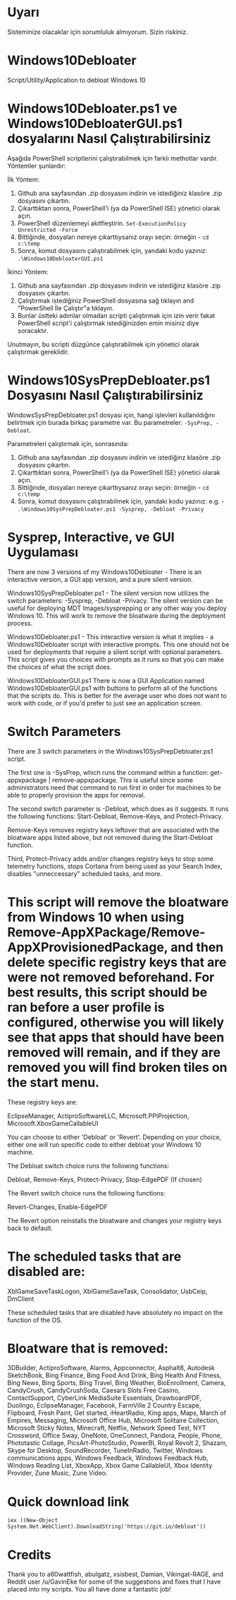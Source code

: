 # Uyarı
Sisteminize olacaklar için sorumluluk almıyorum. Sizin riskiniz.

# Windows10Debloater

Script/Utility/Application to debloat Windows 10

#  Windows10Debloater.ps1 ve Windows10DebloaterGUI.ps1 dosyalarını Nasıl Çalıştırabilirsiniz

Aşağıda PowerShell scriptlerini çalıştırabilmek için farklı methotlar vardır. Yöntemler şunlardır:

İlk Yöntem:

1) Github ana sayfasından .zip dosyasını indirin ve istediğiniz klasöre .zip dosyasını çıkartın.
2) Çıkarttıktan sonra, PowerShell'i (ya da PowerShell ISE) yönetici olarak açın.
3) PowerShell düzenlemeyi akitfleştirin.
<code>Set-ExecutionPolicy Unrestricted -Force</code>
4) Bittiğinde, dosyaları nereye çıkarttıysanız orayı seçin:
  örneğin - `cd c:\temp`
5) Sonra, komut dosyasını çalıştırabilmek için, yandaki kodu yazınız:
   `.\Windows10DebloaterGUI.ps1`

İkinci Yöntem:

1) Github ana sayfasından .zip dosyasını indirin ve istediğinz klasöre .zip dosyasını çıkartın.
2) Çalıştırmak istediğiniz PowerShell dosyasına sağ tıklayın and "PowerShell İle Çalıştır"a tıklayın.
3) Bunlar üstteki adımlar olmadan scripti çalıştırmak için izin verir fakat PowerShell script'i çalıştırmak istediğinizden emin misiniz diye soracaktır.

Unutmayın, bu scripti düzgünce çalıştırabilmek için yönetici olarak çalıştırmak gereklidir.


# Windows10SysPrepDebloater.ps1 Dosyasını Nasıl Çalıştırabilirsiniz

WindowsSysPrepDebloater.ps1 dosyası için, hangi işlevleri kullanıldığını belirtmek için burada birkaç parametre var. Bu parametreler:
`-SysPrep, -Debloat`. 

Parametreleri çalıştırmak için, sonrasında:

1) Github ana sayfasından .zip dosyasını indirin ve istediğinz klasöre .zip dosyasını çıkartın.
2) Çıkarttıktan sonra, PowerShell'i (ya da PowerShell ISE) yönetici olarak açın.
3) Bittiğinde, dosyaları nereye çıkarttıysanız orayı seçin:
  örneğin - `cd c:\temp`
4) Sonra, komut dosyasını çalıştırabilmek için, yandaki kodu yazınız:
  e.g. - `.\Windows10SysPrepDebloater.ps1 -Sysprep, -Debloat -Privacy`


# Sysprep, Interactive, ve GUI Uygulaması

There are now 3 versions of my Windows10Debloater - There is an interactive version, a GUI app version, and a pure silent version.

Windows10SysPrepDebloater.ps1 - The silent version now utilizes the switch parameters: -Sysprep, -Debloat -Privacy. The silent version can be useful for deploying MDT Images/sysprepping or any other way you deploy Windows 10. This will work to remove the bloatware during the deployment process.

Windows10Debloater.ps1 - This interactive version is what it implies - a Windows10Debloater script with interactive prompts. This one should not be used for deployments that require a silent script with optional parameters. This script gives you choices with prompts as it runs so that you can make the choices of what the script does.

Windows10DebloaterGUI.ps1 There is now a GUI Application named Windows10DebloaterGUI.ps1 with buttons to perform all of the functions that the scripts do. This is better for the average user who does not want to work with code, or if you'd prefer to just see an application screen. 

# Switch Parameters

There are 3 switch parameters in the Windows10SysPrepDebloater.ps1 script.

The first one is -SysPrep, which runs the command within a function: get-appxpackage | remove-appxpackage. This is useful since some administrators need that command to run first in order for machines to be able to properly provision the apps for removal.

The second switch parameter is -Debloat, which does as it suggests. It runs the following functions: Start-Debloat, Remove-Keys, and Protect-Privacy.

Remove-Keys removes registry keys leftover that are associated with the bloatware apps listed above, but not removed during the Start-Debloat function.

Third, Protect-Privacy adds and/or changes registry keys to stop some telemetry functions, stops Cortana from being used as your Search Index, disables "unneccessary" scheduled tasks, and more.

# This script will remove the bloatware from Windows 10 when using Remove-AppXPackage/Remove-AppXProvisionedPackage, and then delete specific registry keys that are were not removed beforehand. For best results, this script should be ran before a user profile is configured, otherwise you will likely see that apps that should have been removed will remain, and if they are removed you will find broken tiles on the start menu.

These registry keys are:

EclipseManager,
ActiproSoftwareLLC,
Microsoft.PPIProjection,
Microsoft.XboxGameCallableUI

You can choose to either 'Debloat' or 'Revert'. Depending on your choice, either one will run specific code to either debloat your Windows 10 machine.

The Debloat switch choice runs the following functions:

Debloat,
Remove-Keys,
Protect-Privacy,
Stop-EdgePDF (If chosen)

The Revert switch choice runs the following functions:

Revert-Changes,
Enable-EdgePDF

The Revert option reinstalls the bloatware and changes your registry keys back to default. 

# The scheduled tasks that are disabled are:

XblGameSaveTaskLogon,
XblGameSaveTask,
Consolidator,
UsbCeip,
DmClient

These scheduled tasks that are disabled have absolutely no impact on the function of the OS.

# Bloatware that is removed:

3DBuilder,
ActiproSoftware,
Alarms,
Appconnector,
Asphalt8,
Autodesk SketchBook,
Bing Finance,
Bing Food And Drink,
Bing Health And Fitness,
Bing News,
Bing Sports,
Bing Travel,
Bing Weather,
BioEnrollment,
Camera,
CandyCrush,
CandyCrushSoda,
Caesars Slots Free Casino,
ContactSupport,
CyberLink MediaSuite Essentials,
DrawboardPDF,
Duolingo,
EclipseManager,
Facebook,
FarmVille 2 Country Escape,
Flipboard,
Fresh Paint,
Get started,
iHeartRadio,
King apps,
Maps,
March of Empires,
Messaging,
Microsoft Office Hub,
Microsoft Solitaire Collection,
Microsoft Sticky Notes,
Minecraft,
Netflix,
Network Speed Test,
NYT Crossword,
Office Sway,
OneNote,
OneConnect,
Pandora,
People,
Phone,
Phototastic Collage,
PicsArt-PhotoStudio,
PowerBI,
Royal Revolt 2,
Shazam,
Skype for Desktop,
SoundRecorder,
TuneInRadio,
Twitter,
Windows communications apps,
Windows Feedback,
Windows Feedback Hub,
Windows Reading List,
XboxApp,
Xbox Game CallableUI,
Xbox Identity Provider,
Zune Music,
Zune Video.

# Quick download link

`iex ((New-Object System.Net.WebClient).DownloadString('https://git.io/debloat'))`

# Credits

Thank you to a60wattfish, abulgatz, xsisbest, Damian, Vikingat-RAGE, and Reddit user /u/GavinEke for some of the suggestions and fixes that I have placed into my scripts. You all have done a fantastic job!
